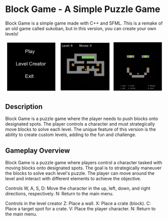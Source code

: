 # Block Game - A Simple Puzzle Game

Block Game is a simple game made with C++ and SFML. This is a remake of an old game called sukoban, but in this version, you can create your own levels!

![Gameplay Screenshot](screenshot.png) 

## Description

Block Game is a puzzle game where the player needs to push blocks onto designated spots. The player controls a character and must strategically move blocks to solve each level. The unique feature of this version is the ability to create custom levels, adding to the fun and challenge.


## Gameplay Overview
Block Game is a puzzle game where players control a character tasked with moving blocks onto designated spots. The goal is to strategically maneuver the blocks to solve each level's puzzle. The player can move around the level and interact with different elements to achieve the objective.

Controls
W, A, S, D: Move the character in the up, left, down, and right directions, respectively.
N: Return to the main menu.

Controls in the level creator
Z: Place a wall.
X: Place a crate (block).
C: Place a target spot for a crate.
V: Place the player character.
N: Return to the main menu.
